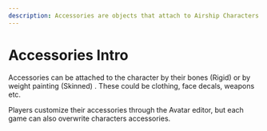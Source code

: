 ```yaml
---
description: Accessories are objects that attach to Airship Characters.
---
```


# Accessories Intro

Accessories can be attached to the character by their bones (Rigid) or by weight painting (Skinned) . These could be clothing, face decals, weapons etc.&#x20;

Players customize their accessories through the Avatar editor, but each game can also overwrite characters accessories.

<figure><img src="../.gitbook/assets/Screenshot 2024-09-05 at 1.21.33 PM.png" alt=""><figcaption></figcaption></figure>



